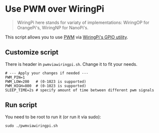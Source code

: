 # Use PWM over WiringPi

> WiringPi here stands for variaty of implementations: WiringOP for OrangePi's, WiringNP for NanoPi's.

This script allows you to use [PWM](https://en.wikipedia.org/wiki/Pulse-width_modulation) via [WiringPi's GPIO utility](https://projects.drogon.net/raspberry-pi/wiringpi/the-gpio-utility/).

## Customize script

There is header in `pwmviawiringpi.sh`. Change it to fit your needs.
```
# --- Apply your changes if needed ---
PWM_PIN=1
PWM_LOW=200   # (0-1023 is supported)
PWM_HIGH=800  # (0-1023 is supported)
SLEEP_TIME=2s # specify amount of time between different pwm signals
```

## Run script

You need to be root to run it (or run it via sudo):

```
sudo ./pwmviawiringpi.sh
```
